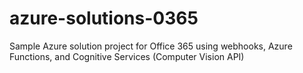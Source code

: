 # azure-solutions-0365
Sample Azure solution project for Office 365 using webhooks, Azure Functions, and Cognitive Services (Computer Vision API)
